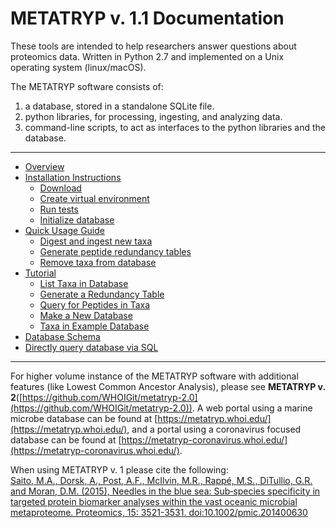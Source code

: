 # METATRYP v. 1.1 Documentation
These tools are intended to help researchers answer questions about proteomics data. Written in Python 2.7 and implemented on a Unix operating system (linux/macOS).

The METATRYP software consists of:
1. a database, stored in a standalone SQLite file.
2. python libraries, for processing, ingesting, and analyzing data. 
3. command-line scripts, to act as interfaces to the python libraries and the database.

***

* [Overview](https://github.com/saitomics/metatryp/wiki/Overview)
* [Installation Instructions](https://github.com/saitomics/metatryp/wiki/Installation-Instructions)
    * [Download](https://github.com/saitomics/metatryp/wiki/Installation-Instructions#1-download-this-repository-follow-a-or-b)
    * [Create virtual environment](https://github.com/saitomics/metatryp/wiki/Installation-Instructions#2-create-a-virtual-environment-follow-a-or-b)
    * [Run tests](https://github.com/saitomics/metatryp/wiki/Installation-Instructions#3-run-tests)
    * [Initialize database](https://github.com/saitomics/metatryp/wiki/Installation-Instructions#4-initialize-the-sqlite-database-follow-a-or-b)
* [Quick Usage Guide](https://github.com/saitomics/metatryp/wiki/Quick-Usage-Guide)
    * [Digest and ingest new taxa](https://github.com/saitomics/metatryp/wiki/Quick-Usage-Guide#1-digest-and-ingest-data)
    * [Generate peptide redundancy tables](https://github.com/saitomics/metatryp/wiki/Quick-Usage-Guide#2-generate-redundancy-tables)
    * [Remove taxa from database](https://github.com/saitomics/metatryp/wiki/Quick-Usage-Guide#3-remove-taxa-from-the-database)
* [Tutorial](https://github.com/saitomics/metatryp/wiki/Tutorial)
    * [List Taxa in Database](https://github.com/saitomics/metatryp/wiki/Tutorial#1-list-taxa-in-the-database)
    * [Generate a Redundancy Table](https://github.com/saitomics/metatryp/wiki/Tutorial#2-generate-a-redundancy-table-for-two-taxa)
    * [Query for Peptides in Taxa](https://github.com/saitomics/metatryp/wiki/Tutorial#4-query-taxon-sequences-for-the-presence-of-a-peptide)
    * [Make a New Database](https://github.com/saitomics/metatryp/wiki/Tutorial#5-make-a-clean-database)
    * [Taxa in Example Database](https://github.com/saitomics/metatryp/wiki/Tutorial/_edit#taxa-in-database)
* [Database Schema](https://github.com/saitomics/metatryp/wiki/Database-Schema)
* [Directly query database via SQL](https://github.com/saitomics/metatryp/wiki/SQL-Query-Examples)

***

For higher volume instance of the METATRYP software with additional features (like Lowest Common Ancestor Analysis), please see **METATRYP v. 2**([https://github.com/WHOIGit/metatryp-2.0](https://github.com/WHOIGit/metatryp-2.0)). A web portal using a marine microbe database can be found at [https://metatryp.whoi.edu/](https://metatryp.whoi.edu/), and a portal using a coronavirus focused database can be found at [https://metatryp-coronavirus.whoi.edu/](https://metatryp-coronavirus.whoi.edu/).

When using METATRYP v. 1 please cite the following:    
[Saito, M.A., Dorsk, A., Post, A.F., McIlvin, M.R., Rappé, M.S., DiTullio, G.R. and Moran, D.M. (2015), Needles in the blue sea: Sub‐species specificity in targeted protein biomarker analyses within the vast oceanic microbial metaproteome. Proteomics, 15: 3521-3531. doi:10.1002/pmic.201400630](https://onlinelibrary.wiley.com/doi/full/10.1002/pmic.201400630)

